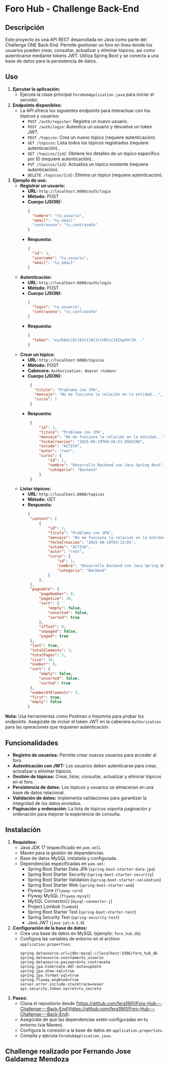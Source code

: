# Foro Hub - Challenge Back-End

## Descripción
Este proyecto es una API REST desarrollada en Java como parte del Challenge ONE Back-End. Permite gestionar un foro en línea donde los usuarios pueden crear, consultar, actualizar y eliminar tópicos, así como autenticarse mediante tokens JWT. Utiliza Spring Boot y se conecta a una base de datos para la persistencia de datos.

## Uso
1. **Ejecutar la aplicación:**
   - Ejecuta la clase principal `ForoHubApplication.java` para iniciar el servidor.
2. **Endpoints disponibles:**
   - La API ofrece los siguientes endpoints para interactuar con los tópicos y usuarios:
     - `POST /auth/register`: Registra un nuevo usuario.
     - `POST /auth/login`: Autentica un usuario y devuelve un token JWT.
     - `POST /topicos`: Crea un nuevo tópico (requiere autenticación).
     - `GET /topicos`: Lista todos los tópicos registrados (requiere autenticación)..
     - `GET /topicos/{id}`: Obtiene los detalles de un tópico específico por ID (requiere autenticación)..
     - `PUT /topicos/{id}`: Actualiza un tópico existente (requiere autenticación).
     - `DELETE /topicos/{id}`: Elimina un tópico (requiere autenticación).
3. **Ejemplo de uso:**
   - **Registrar un usuario:**
     - **URL:** `http://localhost:8080/auth/login`
     - **Método:** POST
     - **Cuerpo (JSON):**
       ```json
       {
         "nombre": "tu_usuario",
         "email": "tu_email"
         "contrasena": "tu_contraseña"
       }
       ```
     - **Respuesta:**
       ```json
       {
         "id": 1,
         "username": "tu_usuario",
         "email": "tu_email"
       }
       ```
   - **Autenticación:**
     - **URL:** `http://localhost:8080/auth/login`
     - **Método:** POST
     - **Cuerpo (JSON):**
       ```json
       {
         "login": "tu_usuario",
         "contrasena": "tu_contraseña"
       }
       ```
     - **Respuesta:**
       ```json
       {
         "token": "eyJhbGciOiJIUzI1NiIsInR5cCI6IkpXVCJ9..."
       }
       ```
   - **Crear un tópico:**
     - **URL:** `http://localhost:8080/topicos`
     - **Método:** POST
     - **Cabecera:** `Authorization: Bearer <token>`
     - **Cuerpo (JSON):**
       ```json
        {
          "titulo": "Problema con JPA",
          "mensaje": "No me funciona la relación en la entidad...",
          "curso": 1
        }
       ```
     - **Respuesta:**
       ```json
        {
            "id": 1,
            "titulo": "Problema con JPA",
            "mensaje": "No me funciona la relación en la entidad...",
            "fechaCreacion": "2025-08-19T04:56:51.8565286",
            "estado": "ACTIVO",
            "autor": "root",
            "curso": {
                "id": 1,
                "nombre": "Desarrollo Backend con Java Spring Boot",
                "categoria": "Backend"
            }
        }
       ```
   - **Listar tópicos:**
     - **URL:** `http://localhost:8080/topicos`
     - **Método:** GET
     - **Respuesta:**
       ```json
       {
        "content": [
            {
                "id": 1,
                "titulo": "Problema con JPA",
                "mensaje": "No me funciona la relación en la entidad...",
                "fechaCreacion": "2025-08-19T03:13:01",
                "estado": "ACTIVO",
                "autor": "root",
                "curso": {
                    "id": 1,
                    "nombre": "Desarrollo Backend con Java Spring Boot",
                    "categoria": "Backend"
                }
            },
        ],
        "pageable": {
            "pageNumber": 0,
            "pageSize": 10,
            "sort": {
                "empty": false,
                "unsorted": false,
                "sorted": true
            },
            "offset": 0,
            "unpaged": false,
            "paged": true
        },
        "last": true,
        "totalElements": 3,
        "totalPages": 1,
        "size": 10,
        "number": 0,
        "sort": {
            "empty": false,
            "unsorted": false,
            "sorted": true
        },
        "numberOfElements": 3,
        "first": true,
        "empty": false
       }
       ```

**Nota:** Usa herramientas como Postman o Insomnia para probar los endpoints. Asegúrate de incluir el token JWT en la cabecera `Authorization` para las operaciones que requieren autenticación.

## Funcionalidades
- **Registro de usuarios:** Permite crear nuevos usuarios para acceder al foro.
- **Autenticación con JWT:** Los usuarios deben autenticarse para crear, actualizar o eliminar tópicos.
- **Gestión de tópicos:** Crear, listar, consultar, actualizar y eliminar tópicos en el foro.
- **Persistencia de datos:** Los tópicos y usuarios se almacenan en una base de datos relacional.
- **Validación de datos:** Implementa validaciones para garantizar la integridad de los datos enviados.
- **Paginación y ordenación:** La lista de tópicos soporta paginación y ordenación para mejorar la experiencia de consulta.

## Instalación
1. **Requisitos:**
   - Java JDK 17 (especificado en `pom.xml`).
   - Maven para la gestión de dependencias.
   - Base de datos MySQL instalada y configurada.
   - Dependencias especificadas en `pom.xml`:
     - Spring Boot Starter Data JPA (`spring-boot-starter-data-jpa`)
     - Spring Boot Starter Security (`spring-boot-starter-security`)
     - Spring Boot Starter Validation (`spring-boot-starter-validation`)
     - Spring Boot Starter Web (`spring-boot-starter-web`)
     - Flyway Core (`flyway-core`)
     - Flyway MySQL (`flyway-mysql`)
     - MySQL Connector/J (`mysql-connector-j`)
     - Project Lombok (`lombok`)
     - Spring Boot Starter Test (`spring-boot-starter-test`)
     - Spring Security Test (`spring-security-test`)
     - Java JWT (`java-jwt:4.5.0`)
2. **Configuración de la base de datos:**
   - Crea una base de datos en MySQL (ejemplo: `foro_hub_db`).
   - Configura las variables de entorno en el archivo `application.properties`:
     ```properties
     spring.datasource.url=jdbc:mysql://localhost:3306/foro_hub_db
     spring.datasource.username=tu_usuario
     spring.datasource.password=tu_contraseña
     spring.jpa.hibernate.ddl-auto=update
     spring.jpa.show-sql=true
     spring.jpa.format-sql=true
     spring.flyway.enabled=true
     server.error.include-stacktrace=never
     api.security.token.secret=tu_secreto
     ```
3. **Pasos:**
   - Clona el repositorio desde [https://github.com/fera1991/Foro-Hub---Challenge---Back-End](https://github.com/fera1991/Foro-Hub---Challenge---Back-End).
   - Asegúrate de que las dependencias estén configuradas en tu entorno (vía Maven).
   - Configura la conexión a la base de datos en `application.properties`.
   - Compila y ejecuta `ForoHubApplication.java`.

## Challenge realizado por Fernando Jose Galdamez Mendoza
